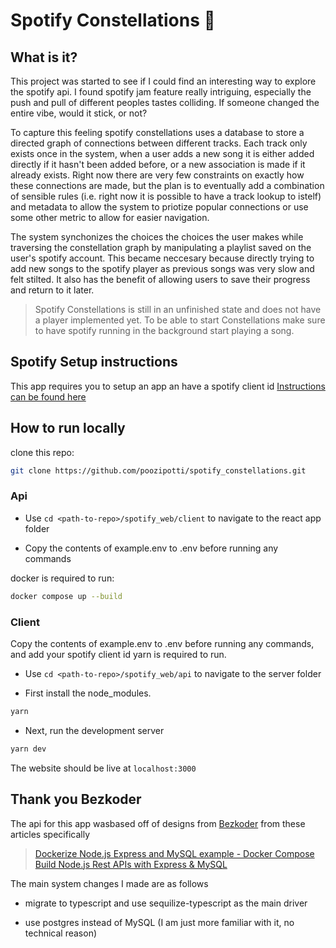 # Spotify Constellations 🌠

## What is it?

This project was started to see if I could find an interesting way to explore the spotify api. I found spotify jam feature really intriguing, especially 
the push and pull of different peoples tastes colliding. If someone changed the entire vibe, would it stick, or not?

To capture this feeling spotify constellations uses a database to store a directed graph of connections between different tracks. Each track only exists once in the system,
when a user adds a new song it is either added directly if it hasn't been added before, or a new association is made if it already exists. Right now there are very few constraints 
on exactly how these connections are made, but the plan is to eventually add a combination of sensible rules (i.e. right now it is possible to have a track lookup to istelf) and metadata to allow
the system to priotize popular connections or use some other metric to allow for easier navigation. 

The system synchonizes the choices the choices the user makes while traversing the constellation graph by manipulating a playlist saved on the user's spotify account. This became neccesary because directly trying to 
add new songs to the spotify player as previous songs was very slow and felt stilted. It also has the benefit of allowing users to save their progress and return to it later. 


> Spotify Constellations is still in an unfinished state and does not have a player
> implemented yet. To be able to start Constellations make sure to have spotify running in the background
> start playing a song.


## Spotify Setup instructions

This app requires you to setup an app an have a spotify client id [Instructions can be found here](https://developer.spotify.com/documentation/web-api/tutorials/getting-started)

## How to run locally

clone this repo:

```bash
git clone https://github.com/poozipotti/spotify_constellations.git

```

### Api

- Use `cd <path-to-repo>/spotify_web/client`
  to navigate to the react app folder

- Copy the contents of example.env to .env before running any commands

docker is required to run:

```bash
docker compose up --build
```

### Client

Copy the contents of example.env to .env before running any commands, and add your spotify client id
yarn is required to run.

- Use `cd <path-to-repo>/spotify_web/api`
  to navigate to the server folder

- First install the node_modules.

```bash
yarn
```

- Next, run the development server


```bash
yarn dev
```

The website should be live at `localhost:3000`


## Thank you Bezkoder

The api for this app wasbased off of designs from [Bezkoder](https://www.bezkoder.com)
from these articles specifically

> [Dockerize Node.js Express and MySQL example - Docker Compose](https://www.bezkoder.com/docker-compose-nodejs-mysql/)
> [Build Node.js Rest APIs with Express & MySQL](https://www.bezkoder.com/node-js-rest-api-express-mysql/)

The main system changes I made are as follows

- migrate to typescript and use sequilize-typescript as the main driver

- use postgres instead of MySQL (I am just more familiar with it, no technical reason)
